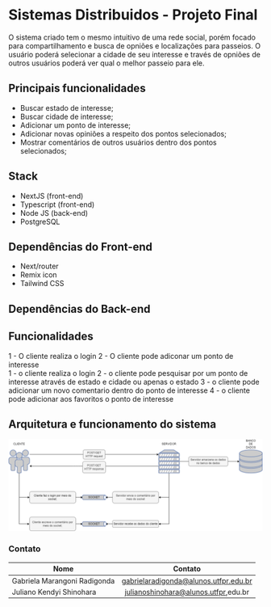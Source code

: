 # Sistemas Distribuidos - Projeto Final
O sistema criado tem o mesmo intuitivo de uma rede social, porém focado para compartilhamento e busca de opniões e localizações para passeios. O usuário poderá selecionar a cidade de seu interesse e través de opniões de outros usuários poderá ver qual o melhor passeio para ele.

## Principais funcionalidades
- Buscar estado de interesse;
- Buscar cidade de interesse;
- Adicionar um ponto de interesse;
- Adicionar novas opiniões a respeito dos pontos selecionados;
- Mostrar comentários de outros usuários dentro dos pontos selecionados;

## Stack
- NextJS (front-end)
- Typescript (front-end)
- Node JS (back-end)
- PostgreSQL

## Dependências do Front-end
- Next/router
- Remix icon
- Tailwind CSS

## Dependências do Back-end

## Funcionalidades
1 - O cliente realiza o login
2 - O cliente pode adiconar um ponto de interesse
 <br /> 
1 - o cliente realiza o login
2 - o cliente pode pesquisar por um ponto de interesse através de estado e cidade ou apenas o estado 
3 - o cliente pode adicionar um novo comentario dentro do ponto de interesse 
4 - o cliente pode adicionar aos favoritos o ponto de interesse

## Arquitetura e funcionamento do sistema
![alt text](arquitetura-do-sistema.png)

### Contato
| Nome                          | Contato                                |
| ----------------------------- |:--------------------------------------:|
| Gabriela Marangoni Radigonda  | gabrielaradigonda@alunos.utfpr.edu.br  |
| Juliano Kendyi Shinohara      | julianoshinohara@alunos.utfpr,edu.br   |


